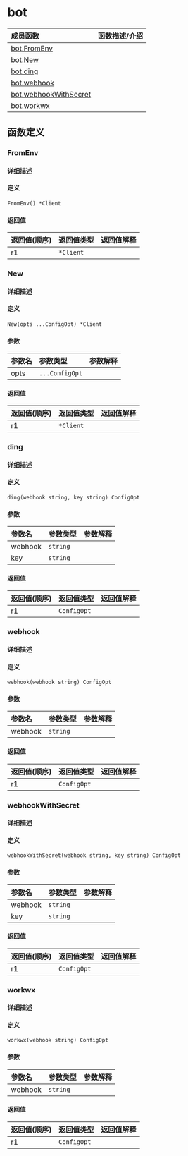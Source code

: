 # bot

|成员函数|函数描述/介绍|
|:------|:--------|
| [bot.FromEnv](#fromenv) ||
| [bot.New](#new) ||
| [bot.ding](#ding) ||
| [bot.webhook](#webhook) ||
| [bot.webhookWithSecret](#webhookwithsecret) ||
| [bot.workwx](#workwx) ||


## 函数定义
### FromEnv

#### 详细描述


#### 定义

`FromEnv() *Client`

#### 返回值
|返回值(顺序)|返回值类型|返回值解释|
|:-----------|:---------- |:-----------|
| r1 | `*Client` |   |


### New

#### 详细描述


#### 定义

`New(opts ...ConfigOpt) *Client`

#### 参数
|参数名|参数类型|参数解释|
|:-----------|:---------- |:-----------|
| opts | `...ConfigOpt` |   |

#### 返回值
|返回值(顺序)|返回值类型|返回值解释|
|:-----------|:---------- |:-----------|
| r1 | `*Client` |   |


### ding

#### 详细描述


#### 定义

`ding(webhook string, key string) ConfigOpt`

#### 参数
|参数名|参数类型|参数解释|
|:-----------|:---------- |:-----------|
| webhook | `string` |   |
| key | `string` |   |

#### 返回值
|返回值(顺序)|返回值类型|返回值解释|
|:-----------|:---------- |:-----------|
| r1 | `ConfigOpt` |   |


### webhook

#### 详细描述


#### 定义

`webhook(webhook string) ConfigOpt`

#### 参数
|参数名|参数类型|参数解释|
|:-----------|:---------- |:-----------|
| webhook | `string` |   |

#### 返回值
|返回值(顺序)|返回值类型|返回值解释|
|:-----------|:---------- |:-----------|
| r1 | `ConfigOpt` |   |


### webhookWithSecret

#### 详细描述


#### 定义

`webhookWithSecret(webhook string, key string) ConfigOpt`

#### 参数
|参数名|参数类型|参数解释|
|:-----------|:---------- |:-----------|
| webhook | `string` |   |
| key | `string` |   |

#### 返回值
|返回值(顺序)|返回值类型|返回值解释|
|:-----------|:---------- |:-----------|
| r1 | `ConfigOpt` |   |


### workwx

#### 详细描述


#### 定义

`workwx(webhook string) ConfigOpt`

#### 参数
|参数名|参数类型|参数解释|
|:-----------|:---------- |:-----------|
| webhook | `string` |   |

#### 返回值
|返回值(顺序)|返回值类型|返回值解释|
|:-----------|:---------- |:-----------|
| r1 | `ConfigOpt` |   |


